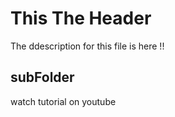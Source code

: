 # This The Header

The ddescription for this file is here !!

## subFolder

watch tutorial on youtube
